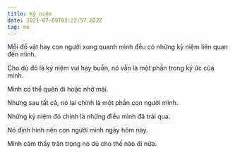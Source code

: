 ```yaml
---
title: Kỷ niệm
date: 2021-07-09T03:22:57.022Z
tag: me
---
```

Mỗi đồ vật hay con người xung quanh mình đều có những kỷ niệm liên quan đến mình.

Cho dù đó là kỷ niệm vui hay buồn, nó vẫn là một phần trong ký ức của mình.

Mình có thể quên đi hoặc nhớ mãi.

Nhưng sau tất cả, nó lại chính là một phần con người mình.

Những kỷ niệm đó chính là những điều mình đã trải qua.

Nó định hình nên con người mình ngày hôm này.

Mình cảm thấy trân trọng nó dù cho thế nào đi nữa.